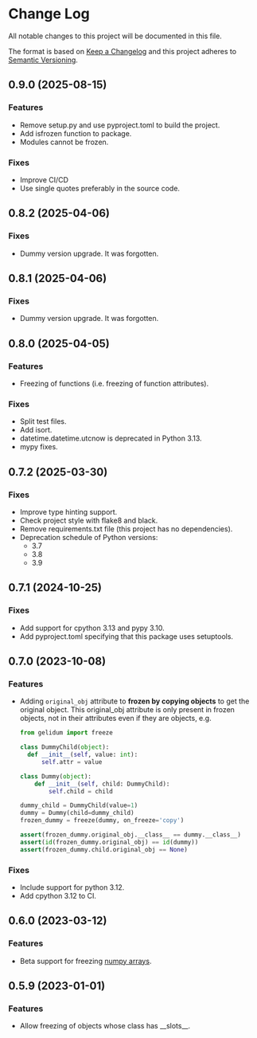# Change Log
All notable changes to this project will be documented in this file.

The format is based on [Keep a Changelog](http://keepachangelog.com/)
and this project adheres to [Semantic Versioning](http://semver.org/).

## 0.9.0 (2025-08-15)
### Features
- Remove setup.py and use pyproject.toml to build the project.
- Add isfrozen function to package.
- Modules cannot be frozen.

### Fixes
- Improve CI/CD
- Use single quotes preferably in the source code.

## 0.8.2 (2025-04-06)
### Fixes
- Dummy version upgrade. It was forgotten.

## 0.8.1 (2025-04-06)
### Fixes
- Dummy version upgrade. It was forgotten. 

## 0.8.0 (2025-04-05)
### Features
- Freezing of functions (i.e. freezing of function attributes).
### Fixes
- Split test files.
- Add isort.
- datetime.datetime.utcnow is deprecated in Python 3.13.
- mypy fixes.

## 0.7.2 (2025-03-30)
### Fixes
- Improve type hinting support. 
- Check project style with flake8 and black.
- Remove requirements.txt file (this project has no dependencies).
- Deprecation schedule of Python versions:
  - 3.7
  - 3.8
  - 3.9

## 0.7.1 (2024-10-25)
### Fixes
- Add support for cpython 3.13 and pypy 3.10.
- Add pyproject.toml specifying that this package uses setuptools. 

## 0.7.0 (2023-10-08)
### Features
- Adding `original_obj` attribute to **frozen by copying objects** to get the original object.
  This original_obj attribute is only present in frozen objects, not in their attributes even if they are objects, e.g.
  ```python
  from gelidum import freeze
  
  class DummyChild(object):
    def __init__(self, value: int):
        self.attr = value

  class Dummy(object):
      def __init__(self, child: DummyChild):
          self.child = child

  dummy_child = DummyChild(value=1)
  dummy = Dummy(child=dummy_child)
  frozen_dummy = freeze(dummy, on_freeze='copy')

  assert(frozen_dummy.original_obj.__class__ == dummy.__class__)
  assert(id(frozen_dummy.original_obj) == id(dummy))
  assert(frozen_dummy.child.original_obj == None)
  ```
### Fixes
- Include support for python 3.12.
- Add cpython 3.12 to CI.

## 0.6.0 (2023-03-12)
### Features
- Beta support for freezing [numpy arrays](https://numpy.org/doc/stable/reference/arrays.html).

## 0.5.9 (2023-01-01)
### Features
- Allow freezing of objects whose class has \_\_slots\_\_.